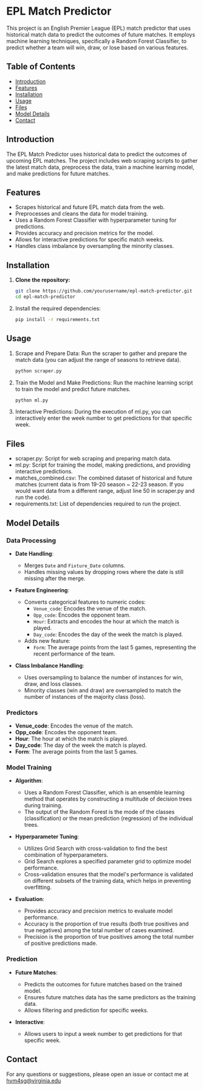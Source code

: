 # EPL Match Predictor

This project is an English Premier League (EPL) match predictor that uses historical match data to predict the outcomes of future matches. It employs machine learning techniques, specifically a Random Forest Classifier, to predict whether a team will win, draw, or lose based on various features.

## Table of Contents

- [Introduction](#introduction)
- [Features](#features)
- [Installation](#installation)
- [Usage](#usage)
- [Files](#files)
- [Model Details](#model-details)
- [Contact](#contact)

## Introduction

The EPL Match Predictor uses historical data to predict the outcomes of upcoming EPL matches. The project includes web scraping scripts to gather the latest match data, preprocess the data, train a machine learning model, and make predictions for future matches.

## Features

- Scrapes historical and future EPL match data from the web.
- Preprocesses and cleans the data for model training.
- Uses a Random Forest Classifier with hyperparameter tuning for predictions.
- Provides accuracy and precision metrics for the model.
- Allows for interactive predictions for specific match weeks.
- Handles class imbalance by oversampling the minority classes.

## Installation

1. **Clone the repository:**
   ```bash
   git clone https://github.com/yourusername/epl-match-predictor.git
   cd epl-match-predictor
2. Install the required dependencies:
   ```bash
   pip install -r requirements.txt
## Usage
1. Scrape and Prepare Data:
   Run the scraper to gather and prepare the match data (you can adjust the range of seasons to retrieve data).
   ```bash
   python scraper.py
2. Train the Model and Make Predictions:
   Run the machine learning script to train the model and predict future matches.
   ```bash
   python ml.py
3. Interactive Predictions:
   During the execution of ml.py, you can interactively enter the week number to get predictions for that specific week.
## Files
- scraper.py: Script for web scraping and preparing match data.
- ml.py: Script for training the model, making predictions, and providing interactive predictions.
- matches_combined.csv: The combined dataset of historical and future matches (current data is from 19-20 season ~ 22-23 season. If you would want data from a different range, adjust line 50 in scraper.py and run the code).
- requirements.txt: List of dependencies required to run the project.
## Model Details

### Data Processing
- **Date Handling**: 
  - Merges `Date` and `Fixture_Date` columns.
  - Handles missing values by dropping rows where the date is still missing after the merge.

- **Feature Engineering**: 
  - Converts categorical features to numeric codes:
    - `Venue_code`: Encodes the venue of the match.
    - `Opp_code`: Encodes the opponent team.
    - `Hour`: Extracts and encodes the hour at which the match is played.
    - `Day_code`: Encodes the day of the week the match is played.
  - Adds new feature:
    - `Form`: The average points from the last 5 games, representing the recent performance of the team.

- **Class Imbalance Handling**: 
  - Uses oversampling to balance the number of instances for win, draw, and loss classes.
  - Minority classes (win and draw) are oversampled to match the number of instances of the majority class (loss).

### Predictors
- **Venue_code**: Encodes the venue of the match.
- **Opp_code**: Encodes the opponent team.
- **Hour**: The hour at which the match is played.
- **Day_code**: The day of the week the match is played.
- **Form**: The average points from the last 5 games.

### Model Training
- **Algorithm**: 
  - Uses a Random Forest Classifier, which is an ensemble learning method that operates by constructing a multitude of decision trees during training.
  - The output of the Random Forest is the mode of the classes (classification) or the mean prediction (regression) of the individual trees.

- **Hyperparameter Tuning**: 
  - Utilizes Grid Search with cross-validation to find the best combination of hyperparameters.
  - Grid Search explores a specified parameter grid to optimize model performance.
  - Cross-validation ensures that the model's performance is validated on different subsets of the training data, which helps in preventing overfitting.

- **Evaluation**: 
  - Provides accuracy and precision metrics to evaluate model performance.
  - Accuracy is the proportion of true results (both true positives and true negatives) among the total number of cases examined.
  - Precision is the proportion of true positives among the total number of positive predictions made.

### Prediction
- **Future Matches**: 
  - Predicts the outcomes for future matches based on the trained model.
  - Ensures future matches data has the same predictors as the training data.
  - Allows filtering and prediction for specific weeks.

- **Interactive**: 
  - Allows users to input a week number to get predictions for that specific week.
 
## Contact
For any questions or suggestions, please open an issue or contact me at hvm4sg@virginia.edu
